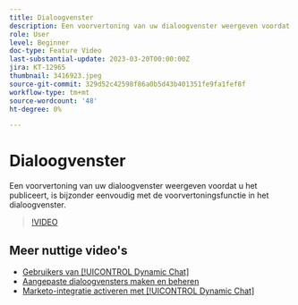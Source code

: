 ```yaml
---
title: Dialoogvenster
description: Een voorvertoning van uw dialoogvenster weergeven voordat u het publiceert, is bijzonder eenvoudig met de voorvertoningsfunctie in het dialoogvenster.
role: User
level: Beginner
doc-type: Feature Video
last-substantial-update: 2023-03-20T00:00:00Z
jira: KT-12965
thumbnail: 3416923.jpeg
source-git-commit: 329d52c42598f86a0b5d43b401351fe9fa1fef8f
workflow-type: tm+mt
source-wordcount: '48'
ht-degree: 0%

---
```



# Dialoogvenster

Een voorvertoning van uw dialoogvenster weergeven voordat u het publiceert, is bijzonder eenvoudig met de voorvertoningsfunctie in het dialoogvenster.

>[!VIDEO](https://video.tv.adobe.com/v/3416923/?quality=12&learn=on)

## Meer nuttige video&#39;s

* [Gebruikers van [!UICONTROL Dynamic Chat] ](user-management.md)
* [Aangepaste dialoogvensters maken en beheren](dialogue-management.md)
* [Marketo-integratie activeren met [!UICONTROL Dynamic Chat] ](marketo-integration.md)
